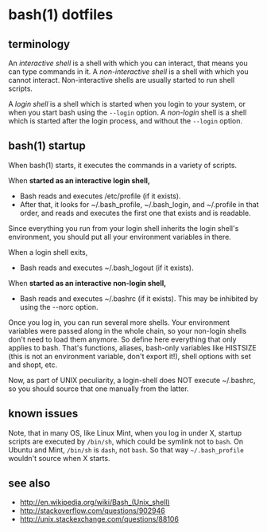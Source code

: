 bash(1) dotfiles
================

terminology
-----------
An *interactive shell* is a shell with which you can interact, that means you can type commands in it. A *non-interactive shell* is a shell with which you cannot interact. Non-interactive shells are usually started to run shell scripts.

A *login shell* is a shell which is started when you login to your system, or when you start bash using the `--login` option. A *non-login* shell is a shell which is started after the login process, and without the `--login` option.

bash(1) startup
---------------
When bash(1) starts, it executes the commands in a variety of scripts.

When **started as an interactive login shell,**
* Bash reads and executes /etc/profile (if it exists).
* After that, it looks for ~/.bash_profile, ~/.bash_login, and ~/.profile in that order, and reads and executes the first one that exists and is readable.

Since everything you run from your login shell inherits the login shell's environment, you should put all your environment variables in there.

When a login shell exits,
* Bash reads and executes ~/.bash_logout (if it exists).

When **started as an interactive non-login shell,**
* Bash reads and executes ~/.bashrc (if it exists). This may be inhibited by using the --norc option.

Once you log in, you can run several more shells. Your environment variables were passed along in the whole chain, so your non-login shells don't need to load them anymore. So define here everything that only applies to bash. That's functions, aliases, bash-only variables like HISTSIZE (this is not an environment variable, don't export it!), shell options with set and shopt, etc.

Now, as part of UNIX peculiarity, a login-shell does NOT execute ~/.bashrc, so you should source that one manually from the latter.

known issues
------------
Note, that in many OS, like Linux Mint, when you log in under X, startup scripts are executed by `/bin/sh`, which could be symlink not to `bash`. On Ubuntu and Mint, `/bin/sh` is `dash`, not `bash`. So that way `~/.bash_profile` wouldn't source when X starts.

see also
--------
* http://en.wikipedia.org/wiki/Bash_(Unix_shell)
* http://stackoverflow.com/questions/902946
* http://unix.stackexchange.com/questions/88106
